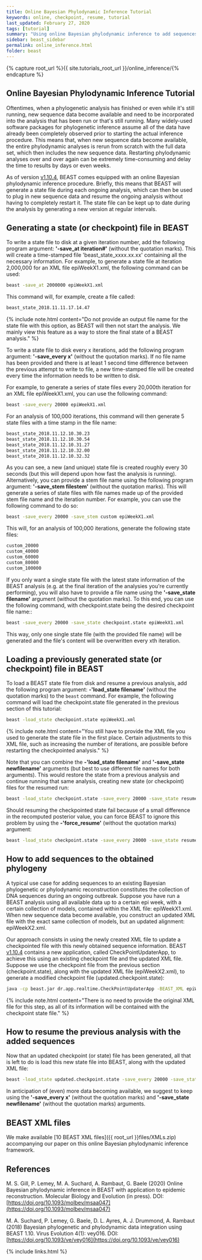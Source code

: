 ```yaml
---
title: Online Bayesian Phylodynamic Inference Tutorial
keywords: online, checkpoint, resume, tutorial
last_updated: February 27, 2020
tags: [tutorial]
summary: "Using online Bayesian phylodynamic inference to add sequences to an ongoing analysis in BEAST."
sidebar: beast_sidebar
permalink: online_inference.html
folder: beast
---
```


{% capture root_url %}{{ site.tutorials_root_url }}/online_inference/{% endcapture %}

## Online Bayesian Phylodynamic Inference Tutorial

Oftentimes, when a phylogenetic analysis has finished or even while it's still running, new sequence data become available and need to be incorporated into the analysis that has been run or that's still running.
Many widely-used software packages for phylogenetic inference assume all of the data have already been completely observed prior to starting the actual inference procedure.
This means that, when new sequence data become available, the entire phylodynamic analyses is rerun from scratch with the full data set, which then includes the new sequence data.
Restarting phylodynamic analyses over and over again can be extremely time-consuming and delay the time to results by days or even weeks.

As of version [v1.10.4](installing), BEAST comes equipped with an online Bayesian phylodynamic inference procedure.
Briefly, this means that BEAST will generate a state file during each ongoing analysis, which can then be used to plug in new sequence data and resume the ongoing analysis without having to completely restart it.
The state file can be kept up to date during the analysis by generating a new version at regular intervals.


## Generating a state (or checkpoint) file in BEAST

To write a state file to disk at a given iteration number, add the following program argument: **'-save_at iteration#'** (without the quotation marks).
This will create a time-stamped file 'beast_state_xxxx.xx.xx' containing all the necessary information.
For example, to generate a state file at iteration 2,000,000 for an XML file epiWeekX1.xml, the following command can be used:

```bash
beast -save_at 2000000 epiWeekX1.xml
```

This command will, for example, create a file called: 

```bash
beast_state_2018.11.11.17.14.47
```

{% include note.html content="Do not provide an output file name for the state file with this option, as BEAST will then not start the analysis. We mainly view this feature as a way to store the final state of a BEAST analysis."  %}


To write a state file to disk every x iterations, add the following program argument: **'-save_every x'** (without the quotation marks).
If no file name has been provided and there is at least 1 second time difference between the previous attempt to write to file, a new time-stamped file will be created every time the information needs to be written to disk.

For example, to generate a series of state files every 20,000th iteration for an XML file epiWeekX1.xml, you can use the following command:

```bash
beast -save_every 20000 epiWeekX1.xml
```

For an analysis of 100,000 iterations, this command will then generate 5 state files with a time stamp in the file name:

```bash
beast_state_2018.11.12.10.30.23
beast_state_2018.11.12.10.30.54
beast_state_2018.11.12.10.31.27
beast_state_2018.11.12.10.32.00
beast_state_2018.11.12.10.32.32
```

As you can see, a new (and unique) state file is created roughly every 30 seconds (but this will depend upon how fast the analysis is running).
Alternatively, you can provide a stem file name using the following program argument: **'-save_stem filestem'** (without the quotation marks).
This will generate a series of state files with file names made up of the provided stem file name and the iteration number.
For example, you can use the following command to do so:

```bash
beast -save_every 20000 -save_stem custom epiWeekX1.xml
```

This will, for an analysis of 100,000 iterations, generate the following state files:

```bash
custom_20000
custom_40000
custom_60000
custom_80000
custom_100000
```

If you only want a single state file with the latest state information of the BEAST analysis (e.g. at the final iteration of the analysies you're currently performing), you will also have to provide a file name using the **'-save_state filename'** argument (without the quotation marks).
To this end, you can use the following command, with checkpoint.state being the desired checkpoint file name::

```bash
beast -save_every 20000 -save_state checkpoint.state epiWeekX1.xml
```

This way, only one single state file (with the provided file name) will be generated and the file's content will be overwritten every xth iteration.


## Loading a previously generated state (or checkpoint) file in BEAST

To load a BEAST state file from disk and resume a previous analysis, add the following program argument: **-'load_state filename'** (without the quotation marks) to the ```beast``` command.
For example, the following command will load the checkpoint.state file generated in the previous section of this tutorial:

```bash
beast -load_state checkpoint.state epiWeekX1.xml
```

{% include note.html content="You still have to provide the XML file you used to generate the state file in the first place. Certain adjustments to this XML file, such as increasing the number of iterations, are possible before restarting the checkpointed analysis."  %}

Note that you can combine the **-'load_state filename'** and **'-save_state newfilename'** arguments (but best to use different file names for both arguments).
This would restore the state from a previous analysis and continue running that same analysis, creating new state (or checkpoint) files for the resumed run:

```bash
beast -load_state checkpoint.state -save_every 20000 -save_state resumed.state epiWeekX1.xml
```

Should resuming the checkpointed state fail because of a small difference in the recomputed posterior value, you can force BEAST to ignore this problem by using the **-'force_resume'** (without the quotation marks) argument:

```bash
beast -load_state checkpoint.state -save_every 20000 -save_state resumed.state -force_resume epiWeekX1.xml
```


## How to add sequences to the obtained phylogeny

A typical use case for adding sequences to an existing Bayesian phylogenetic or phylodynamic reconstruction constitutes the collection of DNA sequences during an ongoing outbreak.
Suppose you have run a BEAST analysis using all available data up to a certain epi week, with a certain collection of models, contained within the XML file: epiWeekX1.xml. 
When new sequence data become available, you construct an updated XML file with the exact same collection of models, but an updated alignment: epiWeekX2.xml.

Our approach consists in using the newly created XML file to update a checkpointed file with this newly obtained sequence information.
BEAST [v1.10.4](installing) contains a new application, called CheckPointUpdaterApp, to achieve this using an existing checkpoint file and the updated XML file.
Suppose we use the checkpoint file from the previous section (checkpoint.state), along with the updated XML file (epiWeekX2.xml), to generate a modified checkpoint file (updated.checkpoint.state):

```bash
java -cp beast.jar dr.app.realtime.CheckPointUpdaterApp -BEAST_XML epiWeekX2.xml -load_state checkpoint.state -output_file updated.checkpoint.state -update_choice JC69Distance
```

{% include note.html content="There is no need to provide the original XML file for this step, as all of its information will be contained with the checkpoint state file."  %}


## How to resume the previous analysis with the added sequences

Now that an updated checkpoint (or state) file has been generated, all that is left to do is load this new state file into BEAST, along with the updated XML file:

```bash
beast -load_state updated.checkpoint.state -save_every 20000 -save_state updated.state epiWeekX2.xml
```

In anticipation of (even) more data becoming available, we suggest to keep using the **'-save_every x'** (without the quotation marks) and **'-save_state newfilename'** (without the quotation marks) arguments.


## BEAST XML files

We make available [10 BEAST XML files]({{ root_url }}files/XMLs.zip) accompanying our paper on this online Bayesian phylodynamic inference framework.





## References

M. S. Gill, P. Lemey, M. A. Suchard, A. Rambaut, G. Baele (2020) Online Bayesian phylodynamic inference in BEAST with application to epidemic reconstruction. Molecular Biology and Evolution (in press). DOI: [https://doi.org/10.1093/molbev/msaa047](https://doi.org/10.1093/molbev/msaa047)

M. A. Suchard, P. Lemey, G. Baele, D. L. Ayres, A. J. Drummond, A. Rambaut (2018) Bayesian phylogenetic and phylodynamic data integration using BEAST 1.10. Virus Evolution 4(1): vey016. DOI: [https://doi.org/10.1093/ve/vey016](https://doi.org/10.1093/ve/vey016)

{% include links.html %}